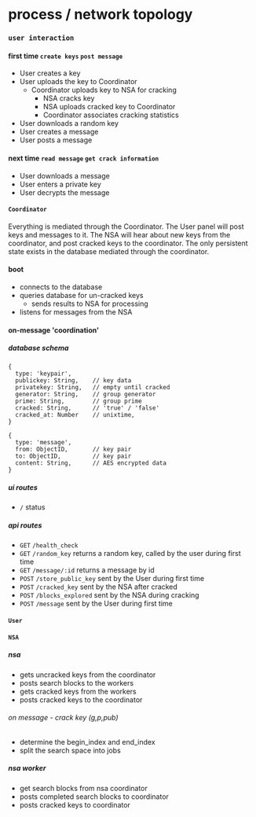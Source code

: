 # process / network topology

### `user interaction`

#### first time `create keys` `post message`
* User creates a key
* User uploads the key to Coordinator
  * Coordinator uploads key to NSA for cracking
    * NSA cracks key
    * NSA uploads cracked key to Coordinator
    * Coordinator associates cracking statistics
* User downloads a random key
* User creates a message
* User posts a message

#### next time `read message` `get crack information`
* User downloads a message
* User enters a private key
* User decrypts the message

#### `Coordinator`

Everything is mediated through the Coordinator.  The User panel will post keys and messages to it.  The NSA will hear about new keys from the coordinator, and post cracked keys to the coordinator.  The only persistent state exists in the database mediated through the coordinator.

#### boot
* connects to the database
* queries database for un-cracked keys
  * sends results to NSA for processing
* listens for messages from the NSA

#### on-message 'coordination'


##### database schema

```
{
  type: 'keypair',
  publickey: String,    // key data
  privatekey: String,   // empty until cracked
  generator: String,    // group generator
  prime: String,        // group prime
  cracked: String,      // 'true' / 'false'
  cracked_at: Number    // unixtime,
}
```

```
{
  type: 'message',
  from: ObjectID,       // key pair
  to: ObjectID,         // key pair
  content: String,      // AES encrypted data
}
```

##### ui routes

* `/` status

##### api routes

* `GET` `/health_check`
* `GET` `/random_key` returns a random key, called by the user during first time
* `GET` `/message/:id` returns a message by id
* `POST` `/store_public_key` sent by the User during first time
* `POST` `/cracked_key` sent by the NSA after cracked
* `POST` `/blocks_explored` sent by the NSA during cracking
* `POST` `/message` sent by the User during first time

#### `User`




#### `NSA`

##### nsa
* gets uncracked keys from the coordinator
* posts search blocks to the workers
* gets cracked keys from the workers
* posts cracked keys to the coordinator

###### on message - crack key (g,p,pub)
* determine the begin_index and end_index
* split the search space into jobs 


##### nsa worker
* get search blocks from nsa coordinator
* posts completed search blocks to coordinator
* posts cracked keys to coordinator
